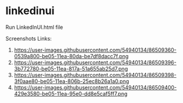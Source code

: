 # linkedinui

Run LinkedInUI.html file


Screenshots Links:
1)  https://user-images.githubusercontent.com/54940134/86509360-0539a800-be05-11ea-80da-be7df8dacc7f.png
2)  https://user-images.githubusercontent.com/54940134/86509396-3b772780-be05-11ea-817a-51a655ab25d7.png
3)  https://user-images.githubusercontent.com/54940134/86509398-3f0aae80-be05-11ea-806b-25ec8b26a1a0.png
4)  https://user-images.githubusercontent.com/54940134/86509400-429e3580-be05-11ea-95e0-dd8e5caf5ff7.png

